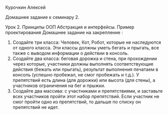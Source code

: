 Курочкин Алексей

Домашнее задание к семинару 2.

Урок 2. Принципы ООП Абстракция и интерфейсы. Пример проектирования
Домашнее задание на закрепление :

1) Создайте три класса: Человек, Кот, Робот, которые не наследуются от одного класса. Эти классы должны уметь бегать и прыгать, все также с выводом информации о действии в консоль.
2) Создайте два класса: беговая дорожка и стена, при прохождении через которые, участники
   должны выполнять соответствующие действия (бежать или прыгать), результат выполнения
   печатаем в консоль (успешно пробежал, не смог пробежать и т.д.). У препятствий есть длина
   (для дорожки) или высота (для стены), а участников ограничения на бег и прыжки.
3) Создайте два массива: с участниками и препятствиями, и заставьте всех участников пройти
   этот набор препятствий. Если участник не смог пройти одно из препятствий, то дальше по
   списку он препятствий не идет.

